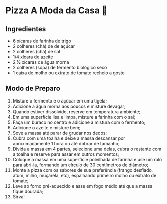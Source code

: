  # Pizza A Moda da Casa :pizza:

## Ingredientes

- 6 xícaras de farinha de trigo
- 2 colheres (chá) de de açúcar
- 2 colheres (chá) de sal
- 1/4 xícara de azeite
- 2 ½ xícaras de água morna
- 2 colheres (sopa) de fermento biológico seco
- 1 caixa de molho ou extrato de tomate
  recheio a gosto

## Modo de Preparo

1. Misture o fermento e o açúcar em uma tigela;
2. Adicione a água morna aos poucos e misture devagar;
3. Quando estiver dissolvido, reserve em temperatura ambiente;
4. Em uma superfície lisa e limpa, misture a farinha com o sal;
5. Faça um buraco no centro e adicione a mistura com o fermento;
6. Adicione o azeite e misture bem;
7. Sove a massa até parar de grudar nos dedos;
8. Cubra com uma toalha e deixe a massa descansar por aproximadamente 1 hora ou até dobrar de tamanho;
9. Divida a massa em 4 partes, selecione uma delas, cubra o restante com a toalha e reserve para assar em outros momentos;
10. Coloque a massa em uma superfície polvilhada de farinha e use um rolo para abri-la, formando um círculo de 30 centímetros de diâmetro;
11. Monte a pizza com os sabores de sua preferência (frango desfiado, atum, milho, muçarela, etc), espalhando primeiro molho ou extrato de tomate;
12. Leve ao forno pré-aquecido e asse em fogo médio até que a massa fique dourada;
13. Sirva!
